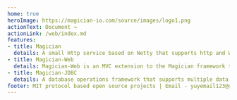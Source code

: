 ```yaml
---
home: true
heroImage: https://magician-io.com/source/images/logo1.png
actionText: Document →
actionLink: /web/index.md
features:
- title: Magician
  details: A small Http service based on Netty that supports http and WebSocket and can use annotations to declare Handler, If you want to develop an http service with netty but find it cumbersome, then Magician may help you.
- title: Magician-Web
  details: Magician-Web is an MVC extension to the Magician framework that supports controller management, interceptors, JWT, automatic parameter validation, entity receiving parameters and more.
- title: Magician-JDBC
  details: A database operations framework that supports multiple data sources, transaction management, paging queries, single table operations without SQL, complex operations can write their own SQL, support for entity parameters, support for {} and ? placeholder
footer: MIT protocol based open source projects | Email - yuyemail123@gmail.com
---
```


